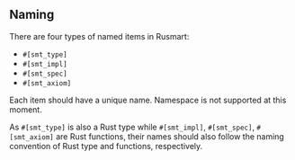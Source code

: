 ## Naming

There are four types of named items in Rusmart:

- `#[smt_type]`
- `#[smt_impl]`
- `#[smt_spec]`
- `#[smt_axiom]`

Each item should have a unique name.
Namespace is not supported at this moment.

As `#[smt_type]` is also a Rust type while
`#[smt_impl]`, `#[smt_spec]`, `#[smt_axiom]` are Rust functions,
their names should also follow the naming convention of Rust type and functions,
respectively.